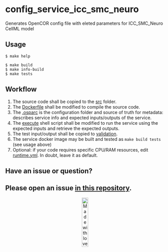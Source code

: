 # config_service_icc_smc_neuro

Generates OpenCOR config file with eleted parameters for ICC_SMC_Neuro CellML model

## Usage

```console
$ make help

$ make build
$ make info-build
$ make tests
```

## Workflow

1. The source code shall be copied to the [src](config_service_icc_smc_neuro/src/config_service_icc_smc_neuro) folder.
2. The [Dockerfile](config_service_icc_smc_neuro/src/Dockerfile) shall be modified to compile the source code.
3. The [.osparc](.osparc) is the configuration folder and source of truth for metadata: describes service info and expected inputs/outputs of the service.
4. The [execute](config_service_icc_smc_neuro/service.cli/execute) shell script shall be modified to run the service using the expected inputs and retrieve the expected outputs.
5. The test input/output shall be copied to [validation](config_service_icc_smc_neuro/validation).
6. The service docker image may be built and tested as ``make build tests`` (see usage above)
7. Optional: if your code requires specific CPU/RAM resources, edit [runtime.yml](.osparc/runtime.yml). In doubt, leave it as default.

## Have an issue or question?
Please open an issue [in this repository](https://github.com/ITISFoundation/cookiecutter-osparc-service/issues/).
---
<p align="center">
<image src="https://github.com/ITISFoundation/osparc-simcore-python-client/blob/4e8b18494f3191d55f6692a6a605818aeeb83f95/docs/_media/mwl.png" alt="Made with love at www.z43.swiss" width="20%" />
</p>
